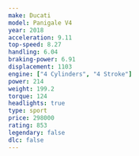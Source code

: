 ```yaml
---
make: Ducati
model: Panigale V4
year: 2018
acceleration: 9.11
top-speed: 8.27
handling: 6.04
braking-power: 6.91
displacement: 1103
engine: ["4 Cylinders", "4 Stroke"]
power: 214
weight: 199.2
torque: 124
headlights: true
type: sport
price: 298000
rating: 853
legendary: false
dlc: false
---
```

